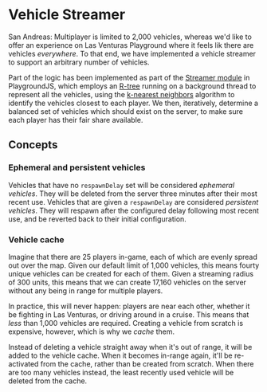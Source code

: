 # Vehicle Streamer
San Andreas: Multiplayer is limited to 2,000 vehicles, whereas we'd like to offer an experience on
Las Venturas Playground where it feels lik there are vehicles _everywhere_. To that end, we have
implemented a vehicle streamer to support an arbitrary number of vehicles.

Part of the logic has been implemented as part of the
[Streamer module](/LVPlayground/playgroundjs-plugin/blob/master/src/playground/bindings/modules/streamer_module.h)
in PlaygroundJS, which employs an [R-tree](https://en.wikipedia.org/wiki/R-tree) running on a
background thread to represent all the vehicles, using the
[k-nearest neighbors](https://en.wikipedia.org/wiki/K-nearest_neighbors_algorithm) algorithm to
identify the vehicles closest to each player. We then, iteratively, determine a balanced set of
vehicles which should exist on the server, to make sure each player has their fair share available.

## Concepts

### Ephemeral and persistent vehicles
Vehicles that have no `respawnDelay` set will be considered _ephemeral vehicles_. They will be
deleted from the server three minutes after their most recent use. Vehicles that are given a
`respawnDelay` are considered _persistent vehicles_. They will respawn after the configured delay
following most recent use, and be reverted back to their initial configuration.

### Vehicle cache
Imagine that there are 25 players in-game, each of which are evenly spread out over the map. Given
our default limit of 1,000 vehicles, this means fourty unique vehicles can be created for each of
them. Given a streaming radius of 300 units, this means that we can create 17,160 vehicles on the
server without any being in range for multiple players.

In practice, this will never happen: players are near each other, whether it be fighting in Las
Venturas, or driving around in a cruise. This means that _less_ than 1,000 vehicles are required.
Creating a vehicle from scratch is expensive, however, which is why we _cache_ them.

Instead of deleting a vehicle straight away when it's out of range, it will be added to the vehicle
cache. When it becomes in-range again, it'll be re-activated from the cache, rather than be created
from scratch. When there are too many vehicles instead, the least recently used vehicle will be
deleted from the cache.

